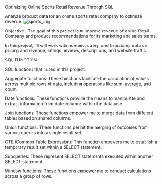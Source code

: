 Optimizing Online Sports Retail Revenue Through SQL


Analyze product data for an online sports retail company to optimize revenue.
![sports_img](https://github.com/user-attachments/assets/36e8aa3c-d50a-44db-94a8-898bae0470ef)

Objective :
The goal of this project is to improve revenue of online Retail Company and produce recommendations for its marketing and sales teams.

In this project, i’ll will work with numeric, string, and timestamp data on pricing and revenue, ratings, reviews, descriptions, and website traffic.

SQL FUNCTION :

SQL functions that I used in this project:

Aggregate functions: These functions facilitate the calculation of values across multiple rows of data, including operations like sum, average, and count.

Date functions: These functions provide the means to manipulate and extract information from date columns within the database.

Join functions: These functions empower me to merge data from different tables based on shared columns.

Union functions: These functions permit the merging of outcomes from various queries into a single result set.

CTE (Common Table Expression): This function empowers me to establish a temporary result set within a SELECT statement.

Subqueries: These represent SELECT statements executed within another SELECT statement.

Window functions: These functions empower me to conduct calculations across a group of rows.


